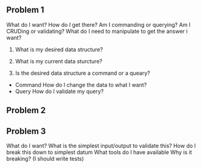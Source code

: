 ## Problem 1
What do I want?
How do I get there?
Am I commanding or querying? Am I CRUDing or validating?
What do I need to manipulate to get the answer i want?

1. What is my desired data structure?

1. What is my current data sturcture?
3. Is the desired data structure a command or a queary?
- Command
  How do I change the data to what I want?
- Query
  How do I validate my query?
## Problem 2

## Problem 3
What do I want?
What is the simplest input/output to validate this?
How do I break this down to simplest datum
What tools do I have available
Why is it breaking?
(I should write tests)
